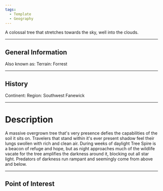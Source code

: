 ```yaml
---
tags:
  - Template
  - Geography
---
```

A colossal tree that stretches towards the sky, well into the clouds.
***
## General Information
Also known as: 
Terrain: Forrest
***
## History
Continent:
Region: Southwest Fanewick
***
# Description
A massive overgrown tree that's very presence defies the capabilities of the soil it sits on. Travelers that stand within it's ever present shadow feel their lungs swollen with rich and clean air. During weeks of daylight Tree Spire is a beacon of refuge and hope, but as night approaches much of the wildlife vacate for the tree amplifies the darkness around it, blocking out all star light. Predators of darkness run rampant and seemingly come from above and below.
***
## Point of Interest